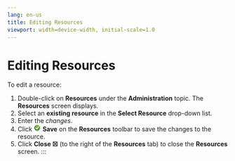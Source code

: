```yaml
---
lang: en-us
title: Editing Resources
viewport: width=device-width, initial-scale=1.0
---
```


#  Editing Resources

To edit a resource:

1.  Double-click on **Resources** under the **Administration** topic.
    The **Resources** screen displays.
2.  Select an **existing resource** in the **Select Resource** drop-down
    list.
3.  Enter the *changes*.
4.  Click ![Save     icon](../../../Resources/Images/EM/EMsave.png "Save icon") **Save**
    on the **Resources** toolbar to save the changes to the resource.
5.  Click **Close ☒** (to the right of the **Resources** tab) to close
    the **Resources** screen.
:::

 

